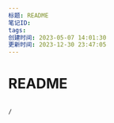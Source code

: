 ```yaml
---
标题: README
笔记ID: 
tags: 
创建时间: 2023-05-07 14:01:30
更新时间: 2023-12-30 23:47:05
---
```


# README

```ActivityHistory

/

```


